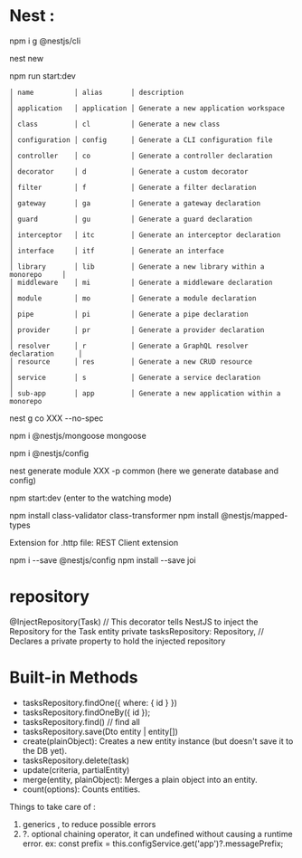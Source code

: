 # Nest :
npm i g @nestjs/cli

nest new 

npm run start:dev


    │ name          │ alias       │ description                                  │
    │ application   │ application │ Generate a new application workspace         │
    │ class         │ cl          │ Generate a new class                         │
    │ configuration │ config      │ Generate a CLI configuration file            │
    │ controller    │ co          │ Generate a controller declaration            │
    │ decorator     │ d           │ Generate a custom decorator                  │
    │ filter        │ f           │ Generate a filter declaration                │
    │ gateway       │ ga          │ Generate a gateway declaration               │
    │ guard         │ gu          │ Generate a guard declaration                 │
    │ interceptor   │ itc         │ Generate an interceptor declaration          │
    │ interface     │ itf         │ Generate an interface                        │
    │ library       │ lib         │ Generate a new library within a monorepo     │
    │ middleware    │ mi          │ Generate a middleware declaration            │
    │ module        │ mo          │ Generate a module declaration                │
    │ pipe          │ pi          │ Generate a pipe declaration                  │
    │ provider      │ pr          │ Generate a provider declaration              │
    │ resolver      │ r           │ Generate a GraphQL resolver declaration      │
    │ resource      │ res         │ Generate a new CRUD resource                 │
    │ service       │ s           │ Generate a service declaration               │
    │ sub-app       │ app         │ Generate a new application within a monorepo 

    
 nest g co XXX --no-spec

npm i @nestjs/mongoose mongoose 

npm i @nestjs/config

nest generate module XXX -p common   (here we generate database and config)

npm start:dev (enter to the watching mode)


npm install class-validator class-transformer
npm install @nestjs/mapped-types

Extension for .http file: 
REST Client extension

npm i --save @nestjs/config
npm install --save joi


# repository 
@InjectRepository(Task) // This decorator tells NestJS to inject the Repository for the Task entity
private tasksRepository: Repository<Task>, // Declares a private property to hold the injected repository

# Built-in Methods

- tasksRepository.findOne({ where: { id } })
- tasksRepository.findOneBy({ id });
- tasksRepository.find() // find all 
- tasksRepository.save(Dto entity | entity[])
- create(plainObject): Creates a new entity instance (but doesn't save it to the DB yet).
- tasksRepository.delete(task)
- update(criteria, partialEntity)
- merge(entity, plainObject): Merges a plain object into an entity.
- count(options): Counts entities.


Things to take care of :
1. generics <T> , to reduce possible errors
2.  ?. optional chaining operator, it can undefined without causing a runtime error.
   ex: const prefix = this.configService.get<ConfigType>('app')?.messagePrefix;


